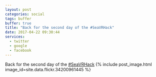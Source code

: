 ```yaml
---
layout: post
categories: social
tags: buffer
buffer: true
title: "Back for the second day of the #SeaVRHack"
date: 2017-04-22 09:30:44
services: 
  - twitter
  - google
  - facebook
---
```

Back for the second day of the <a href="https://twitter.com/#!/search?q=%23SeaVRHack" title="#SeaVRHack" class="hashtag" rel="external nofollow" target="_blank">#SeaVRHack</a>
{% include post_image.html image_id=site.data.flickr.34200961445 %}
